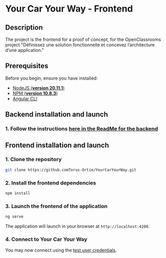 # Your Car Your Way - Frontend

## Description
The project is the frontend for a proof of concept, for the OpenClassrooms project "Définissez une solution fonctionnelle et concevez l’architecture d’une application."

## Prerequisites
Before you begin, ensure you have installed:

- [NodeJS (**version 20.11.1**)](https://nodejs.org/en/)
- [NPM (**version 10.8.3**)](https://docs.npmjs.com/downloading-and-installing-node-js-and-npm)
- [Angular CLI](https://github.com/angular/angular-cli)

## Backend installation and launch

### 1. Follow the instructions [here in the ReadMe for the backend](https://github.com/Torus-Ortie/YourCarYourWay/tree/main/back/README.md)

## Frontend installation and launch

### 1. Clone the repository

```bash
git clone https://github.comTorus-Ortie/YourCarYourWay.git
```

### 2. Install the frontend dependencies

```bash
npm install
```

### 3. Launch the frontend of the application

```bash
ng serve
```

The application will launch in your browser at `http://localhost:4200`.

### 4. Connect to Your Car Your Way

You may now connect using the [test user credentials](https://github.com/Torus-Ortie/YourCarYourWay/tree/main/back/README.md#test-users).

